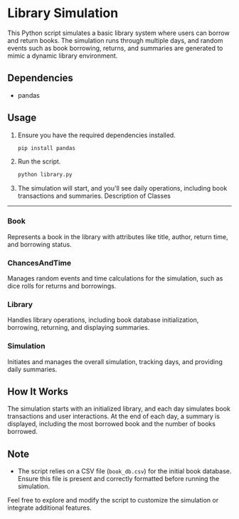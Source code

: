 # Library Simulation

This Python script simulates a basic library system where users can borrow and return books. The simulation runs through multiple days, and random events such as book borrowing, returns, and summaries are generated to mimic a dynamic library environment.

## Dependencies
- pandas

## Usage
1. Ensure you have the required dependencies installed.
   ```bash
   pip install pandas

2. Run the script.
   ```bash
   python library.py

3. The simulation will start, and you'll see daily operations, including book transactions and summaries.
Description of Classes
----------------------

### Book

Represents a book in the library with attributes like title, author, return time, and borrowing status.

### ChancesAndTime

Manages random events and time calculations for the simulation, such as dice rolls for returns and borrowings.

### Library

Handles library operations, including book database initialization, borrowing, returning, and displaying summaries.

### Simulation

Initiates and manages the overall simulation, tracking days, and providing daily summaries.

How It Works
------------

The simulation starts with an initialized library, and each day simulates book transactions and user interactions. At the end of each day, a summary is displayed, including the most borrowed book and the number of books borrowed.

Note
----

-   The script relies on a CSV file (`book_db.csv`) for the initial book database. Ensure this file is present and correctly formatted before running the simulation.

Feel free to explore and modify the script to customize the simulation or integrate additional features.

